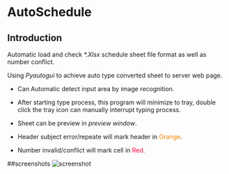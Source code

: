 # AutoSchedule

## Introduction
Automatic load and check <em>*.Xlsx</em> schedule sheet file format as well as number conflict.  

Using <em>Pyautogui</em> to achieve auto type converted sheet to server web page.

+ Can Automatic detect input area by image recognition.

+ After starting type process, this program will minimize to tray, double click the tray icon can manually interrupt typing process.

+ Sheet can be preview in <em>preview window</em>.

+ Header subject error/repeate will mark header in <font color="#EE8100">Orange</font>.

+ Number invalid/conflict will mark cell in <font color="#FF0044">Red</font>.

##screenshots
![screenshot]("https://github.com/s910324/AutoSchedule/blob/master/screenshot/screenshot.png")
